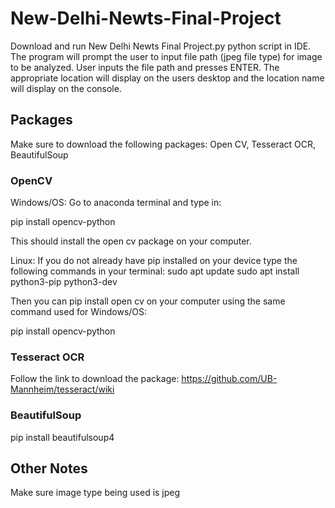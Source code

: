 # New-Delhi-Newts-Final-Project
Download and run New Delhi Newts Final Project.py python script in IDE. The program will prompt the user to input file path (jpeg file type) for image to be analyzed. User inputs the file path and presses ENTER. The appropriate location will display on the users desktop and the location name will display on the console.

## Packages
Make sure to download the following packages: Open CV, Tesseract OCR, BeautifulSoup

### OpenCV
Windows/OS: Go to anaconda terminal and type in:

pip install opencv-python

This should install the open cv package on your computer.

Linux: If you do not already have pip installed on your device type the following commands in your terminal:
sudo apt update
sudo apt install python3-pip python3-dev

Then you can pip install open cv on your computer using the same command used for Windows/OS:

pip install opencv-python

### Tesseract OCR
Follow the link to download the package: https://github.com/UB-Mannheim/tesseract/wiki

### BeautifulSoup

pip install beautifulsoup4

## Other Notes
Make sure image type being used is jpeg


